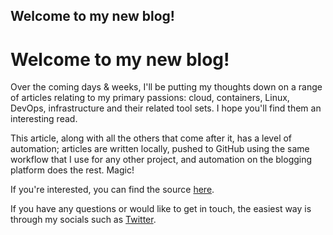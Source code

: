 ## Welcome to my new blog!

# Welcome to my new blog!

Over the coming days & weeks, I'll be putting my thoughts down on a range of articles relating to my primary passions: cloud, containers, Linux, DevOps, infrastructure and their related tool sets.  I hope you'll find them an interesting read.   

This article, along with all the others that come after it, has a level of automation; articles are written locally, pushed to GitHub using the same workflow that I use for any other project, and automation on the blogging platform does the rest.  Magic!   

If you're interested, you can find the source [here](https://github.com/bweston26918/blog-articles).   

If you have any questions or would like to get in touch, the easiest way is through my socials such as [Twitter](https://twitter.com/bweston26918).   